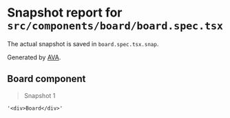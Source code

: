 # Snapshot report for `src/components/board/board.spec.tsx`

The actual snapshot is saved in `board.spec.tsx.snap`.

Generated by [AVA](https://avajs.dev).

## Board component

> Snapshot 1

    '<div>Board</div>'
